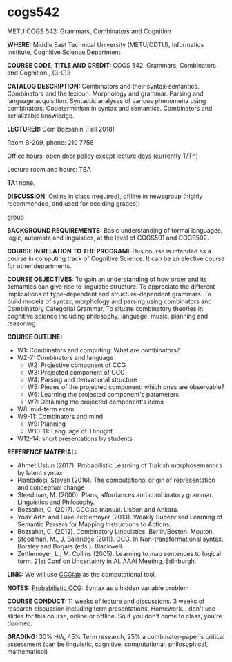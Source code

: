 # cogs542
METU COGS 542: Grammars, Combinators and Cognition

<p><b>WHERE:</b> Middle East Technical University (METU/ODTU), Informatics Institute, Cognitive Science Department

<p>
<b>COURSE CODE, TITLE AND CREDIT: </b>
       COGS 542: Grammars, Combinators and Cognition , (3-0)3

<p>
<b>CATALOG DESCRIPTION: </b> Combinators and their syntax-semantics. Combinators and the lexicon. Morphology and grammar. Parsing and language acquisition. Syntactic analyses of various phenomena using combinators. Codeterminism in syntax and semantics. Combinators and serializable knowledge.

<p>
<b>LECTURER: </b> Cem Bozsahin (Fall 2018)
       
Room B-209, phone: 210 7758

Office hours: open door policy except lecture days (currently T/Th)

Lecture room and hours: TBA

<p><b>TA:</b> none.
<p><b>DISCUSSION</b>: Online in class (required), offline in newsgroup (highly recommended, and used for deciding grades):
       
[group](https://groups.google.com/forum/#!forum/metu-cogs-542)

<p>
<b>BACKGROUND REQUIREMENTS:</b> Basic understanding of formal languages, logic, automata and linguistics, at the level of COGS501 and COGS502. 

<p>
<b>COURSE IN RELATION TO THE PROGRAM: </b>
This course is intended as a course in computing track of Cognitive Science. It can be an elective course for other departments.

<p>
<b>COURSE OBJECTIVES: </b> To gain an understanding of how order and its semantics can give rise to linguistic structure. To appreciate the different implications of type-dependent and structure-dependent grammars. To build models of syntax, morphology and parsing using combinators and Combinatory Categorial Grammar. To situate combinatory theories in cognitive science including philosophy, language, music, planning and reasoning. 

<p><b>
COURSE OUTLINE: </b>

<ul> 
<li>W1: Combinators and computing: What are combinators?
<li>W2-7: Combinators and language
<ul>
<li>W2: Projective component of CCG
<li>W3: Projected component of CCG
<li>W4: Parsing and derivational structure
<li>W5: Pieces of the projected component: which ones are observable?
<li>W6: Learning the projected component's parameters
<li>W7: Obtaining the projected component's items
</ul>
<li>W8: mid-term exam
<li>W9-11: Combinators and mind
<ul>
<li>W9: Planning
<li>W10-11: Language of Thought
</ul>
<li>W12-14: short presentations by students
</ul>

<p>


<p>
<b>REFERENCE MATERIAL: </b>
<ul>
<li>Ahmet Ustun (2017). Probabilistic Learning of Turkish morphosemantics by latent syntax
<li>Piantadosi, Steven (2016). The computational origin of representation and conceptual change            
<li>Steedman, M. (2000). Plans, affordances and combinatory grammar. Linguistics and Philosophy.
<li>Bozsahin, C. (2017). CCGlab manual. Lisbon and Ankara.
<li>Yoav Artzi and Luke Zettlemoyer (2013). Weakly Supervised Learning of Semantic Parsers for Mapping Instructions to Actions.
<li>Bozsahin, C. (2012). Combinatory Linguistics. Berlin/Boston: Mouton.
<li>Steedman, M., J. Baldridge (2011). CCG. In Non-transformational syntax. Borsley and Borjars (eds.). Blackwell. 
<li>Zettlemoyer, L., M. Collins (2005). Learning to map sentences to logical form. 21st Conf on Uncertainty in AI. AAAI Meeting, Edinburgh.
</ul>

<p>
<b> LINK:</b>
We will use <a href="https://github.com/bozsahin/ccglab">CCGlab</a>
as the computational tool.

<p>
<b> NOTES:</b>
<a href="pccg.pdf">Probabilistic CCG</a>: Syntax as a hidden variable problem
<p><b>COURSE CONDUCT: </b> 11 weeks of lecture and discussions. 3 weeks of research discussion including term presentations. Homework. 
I don't use slides for this course, online or offline. So if you
don't come to class, you're doomed.
<p><b>GRADING: </b>30% HW, 45% Term research, 25% a combinator-paper's critical assessment (can be linguistic, cognitive, computational, philosophical, mathematical)
